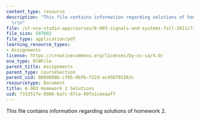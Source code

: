 ```yaml
---
content_type: resource
description: "This file contains information regarding solutions of homework 2.\r\n\
  \r\n"
file: /ol-ocw-studio-app/courses/6-003-signals-and-systems-fall-2011/7333517e0986ba7c87ca09fa1ceeaaff_MIT6_003F11_sol02.pdf
file_size: 507602
file_type: application/pdf
learning_resource_types:
- Assignments
license: https://creativecommons.org/licenses/by-nc-sa/4.0/
ocw_type: OCWFile
parent_title: Assignments
parent_type: CourseSection
parent_uid: 0809880b-cf05-0bfb-f22d-ac450701563c
resourcetype: Document
title: 6.003 Homework 2 Solutions
uid: 7333517e-0986-ba7c-87ca-09fa1ceeaaff
---
```

This file contains information regarding solutions of homework 2.

